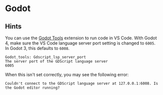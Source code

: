 # Godot

## Hints

You can use the [Godot Tools](https://marketplace.visualstudio.com/items?itemName=geequlim.godot-tools) extension to run code in VS Code. With Godot 4, make sure the VS Code language server port setting is changed to `6005`. In Godot 3, this defaults to `6008`.

```
Godot_tools: Gdscript_lsp_server_port
The server port of the GDScript language server
6005
```

When this isn't set correctly, you may see the following error:

```
Couldn't connect to the GDScript language server at 127.0.0.1:6008. Is the Godot editor running?
```
